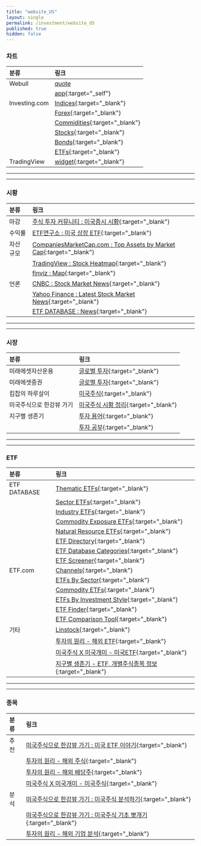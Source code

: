 ```yaml
---
title: "website_US"
layout: single
permalink: /investment/website_US
published: true
hidden: false
---
```


<head>
  <base target="_blank">
</head>

### 차트

| 분류 | 링크 |
| :- | :- |
| Webull       | [quote](https://www.webull.com/quote) |
|              | [app](https://app.webull.com/stocks){:target="\_self"} |
| Investing.com | [Indices](https://m.investing.com/indices/){:target="\_blank"} |
|               | [Forex](https://m.investing.com/currencies/){:target="\_blank"} |
|               | [Commidities](https://m.investing.com/commodities/){:target="\_blank"} |
|               | [Stocks](https://m.investing.com/equities/){:target="\_blank"} |
|               | [Bonds](https://m.investing.com/rates-bonds/){:target="\_blank"} |
|               | [ETFs](https://m.investing.com/etfs/){:target="\_blank"} |
| TradingView | [widget](https://www.tradingview.com/widget/){:target="\_blank"} |

***
***

### 시황

| 분류 | 링크 |
| :- | :- |
| 마감 | [주식 투자 커뮤니티 : 미국증시 시황](https://usstockinfo.tistory.com/m/category/%EB%AF%B8%EA%B5%AD%EC%A6%9D%EC%8B%9C%20%EC%8B%9C%ED%99%A9){:target="\_blank"} |
| 수익률 | [ETF연구소 : 미국 상장 ETF](https://m.blog.naver.com/just_do_etf?categoryNo=16){:target="\_blank"} |
| 자산 규모 | [CompaniesMarketCap.com : Top Assets by Market Cap](https://companiesmarketcap.com/assets-by-market-cap/){:target="\_blank"} |
|           | [TradingView : Stock Heatmap](https://www.tradingview.com/heatmap/stock/){:target="\_blank"} |
|           | [finviz : Map](https://finviz.com/map.ashx){:target="\_blank"} |
| 언론 | [CNBC : Stock Market News](https://www.cnbc.com/stocks/){:target="\_blank"} |
|      | [Yahoo Finance : Latest Stock Market News](https://finance.yahoo.com/topic/stock-market-news){:target="\_blank"} |
|      | [ETF DATABASE : News](https://etfdb.com/news/){:target="\_blank"} |

***
***

### 시장

| 분류 | 링크 |
| :- | :- |
| 미래에셋자산운용 | [글로벌 투자](https://m.blog.naver.com/m_invest?categoryNo=47){:target="\_blank"} |
| 미래에셋증권 | [글로벌 투자](https://m.post.naver.com/my/series/detail.naver?seriesNo=230018&memberNo=5010025){:target="\_blank"} |
| 킴찹의 하루살이 | [미국주식](https://m.blog.naver.com/ssibar1188?categoryNo=38){:target="\_blank"} |
| 미국주식으로 한강뷰 가기 | [미국주식 시황 정리](https://m.blog.naver.com/tete2002?categoryNo=32){:target="\_blank"} |
| 지구별 생존기 | [투자 용어](https://lljjww.tistory.com/category/%ED%88%AC%EC%9E%90%20%EC%9D%B4%EC%95%BC%EA%B8%B0/%ED%88%AC%EC%9E%90%20%EC%9A%A9%EC%96%B4){:target="\_blank"} |
|              | [투자 공부](https://lljjww.tistory.com/category/%ED%88%AC%EC%9E%90%20%EC%9D%B4%EC%95%BC%EA%B8%B0/%ED%88%AC%EC%9E%90%20%EA%B3%B5%EB%B6%80){:target="\_blank"} |

***
***

### ETF

| 분류 | 링크 |
| :- | :- |
| ETF DATABASE | [Thematic ETFs](https://etfdb.com/themes/){:target="\_blank"} |
|              | [Sector ETFs](https://etfdb.com/etfs/sector/){:target="\_blank"} |
|              | [Industry ETFs](https://etfdb.com/etfs/industry/){:target="\_blank"} |
|              | [Commodity Exposure ETFs](https://etfdb.com/etfs/commodity-exposure/){:target="\_blank"} |
|              | [Natural Resource ETFs](https://etfdb.com/etfs/natural-resources/){:target="\_blank"} |
|              | [ETF Directory](https://etfdb.com/etfs/){:target="\_blank"} |
|              | [ETF Database Categories](https://etfdb.com/etfdb-categories/){:target="\_blank"} |
|              | [ETF Screener](https://etfdb.com/screener/){:target="\_blank"} |
| ETF.com | [Channels](https://www.etf.com/channels/){:target="\_blank"} |
|         | [ETFs By Sector](https://www.etf.com/channels/#Sector){:target="\_blank"} |
|         | [Commodity ETFs](https://www.etf.com/channels/#Commodity){:target="\_blank"} |
|         | [ETFs By Investment Style](https://www.etf.com/channels/#Style){:target="\_blank"} |
|         | [ETF Finder](https://www.etf.com/etfanalytics/etf-finder){:target="\_blank"} |
|         | [ETF Comparison Tool](https://www.etf.com/etfanalytics/etf-comparison-tool){:target="\_blank"} |
| 기타 | [Linstock](https://linstock.us/){:target="\_blank"} |
|      | [투자의 원리 - 해외 ETF](https://whtjsrb211.tistory.com/m/category/%ED%95%B4%EC%99%B8%20%ED%88%AC%EC%9E%90/ETF){:target="\_blank"} |
|      | [미국주식 X 미국개미 - 미국ETF](https://usant.tistory.com/category/%EB%AF%B8%EA%B5%ADETF){:target="\_blank"} |
|      | [지구별 생존기 - ETF, 개별주식종목 정보](https://lljjww.tistory.com/category/%ED%88%AC%EC%9E%90%20%EC%9D%B4%EC%95%BC%EA%B8%B0/ETF%2C%20%EA%B0%9C%EB%B3%84%EC%A3%BC%EC%8B%9D%EC%A2%85%EB%AA%A9%20%EC%A0%95%EB%B3%B4){:target="\_blank"} |

***
***

### 종목

| 분류 | 링크 |
| :- | :- |
| 추천 | [미국주식으로 한강뷰 가기 : 미국 ETF 이야기](https://m.blog.naver.com/tete2002?categoryNo=27){:target="\_blank"} |
|     | [투자의 원리 - 해외 주식](https://whtjsrb211.tistory.com/m/category/%ED%95%B4%EC%99%B8%20%ED%88%AC%EC%9E%90/%EC%A3%BC%EC%8B%9D){:target="\_blank"} |
|     | [투자의 원리 - 해외 배당주](https://whtjsrb211.tistory.com/m/category/%ED%95%B4%EC%99%B8%20%ED%88%AC%EC%9E%90/%EB%B0%B0%EB%8B%B9%EC%A3%BC){:target="\_blank"} |
|     | [미국주식 X 미국개미 - 미국주식](https://usant.tistory.com/category/%EB%AF%B8%EA%B5%AD%EC%A3%BC%EC%8B%9D){:target="\_blank"} |
| 분석 | [미국주식으로 한강뷰 가기 : 미국주식 분석하기](https://m.blog.naver.com/tete2002?categoryNo=30){:target="\_blank"} |
|      | [미국주식으로 한강뷰 가기 : 미국주식 기초 뽀개기](https://m.blog.naver.com/tete2002?categoryNo=22){:target="\_blank"} |
|      | [투자의 원리 - 해외 기업 분석](https://whtjsrb211.tistory.com/m/category/%ED%95%B4%EC%99%B8%20%ED%88%AC%EC%9E%90/%EA%B8%B0%EC%97%85%20%EB%B6%84%EC%84%9D){:target="\_blank"} |
